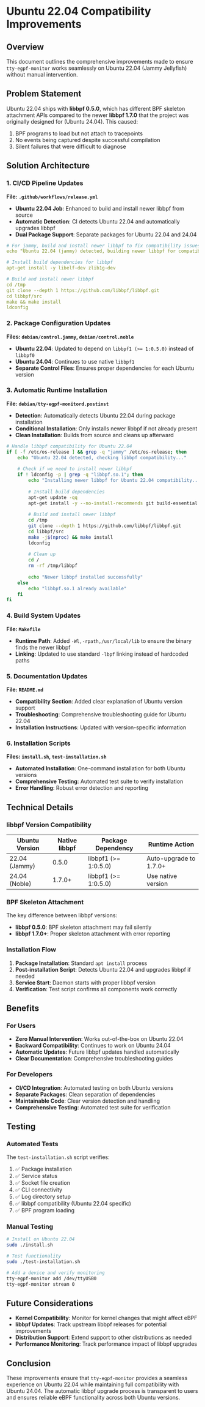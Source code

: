 # Ubuntu 22.04 Compatibility Improvements

## Overview

This document outlines the comprehensive improvements made to ensure `tty-egpf-monitor` works seamlessly on Ubuntu 22.04 (Jammy Jellyfish) without manual intervention.

## Problem Statement

Ubuntu 22.04 ships with **libbpf 0.5.0**, which has different BPF skeleton attachment APIs compared to the newer **libbpf 1.7.0** that the project was originally designed for (Ubuntu 24.04). This caused:

1. BPF programs to load but not attach to tracepoints
2. No events being captured despite successful compilation
3. Silent failures that were difficult to diagnose

## Solution Architecture

### 1. CI/CD Pipeline Updates

**File: `.github/workflows/release.yml`**

- **Ubuntu 22.04 Job**: Enhanced to build and install newer libbpf from source
- **Automatic Detection**: CI detects Ubuntu 22.04 and automatically upgrades libbpf
- **Dual Package Support**: Separate packages for Ubuntu 22.04 and 24.04

```yaml
# For jammy, build and install newer libbpf to fix compatibility issues
echo "Ubuntu 22.04 (jammy) detected, building newer libbpf for compatibility"

# Install build dependencies for libbpf
apt-get install -y libelf-dev zlib1g-dev

# Build and install newer libbpf
cd /tmp
git clone --depth 1 https://github.com/libbpf/libbpf.git
cd libbpf/src
make && make install
ldconfig
```

### 2. Package Configuration Updates

**Files: `debian/control.jammy`, `debian/control.noble`**

- **Ubuntu 22.04**: Updated to depend on `libbpf1 (>= 1:0.5.0)` instead of `libbpf0`
- **Ubuntu 24.04**: Continues to use native `libbpf1`
- **Separate Control Files**: Ensures proper dependencies for each Ubuntu version

### 3. Automatic Runtime Installation

**File: `debian/tty-egpf-monitord.postinst`**

- **Detection**: Automatically detects Ubuntu 22.04 during package installation
- **Conditional Installation**: Only installs newer libbpf if not already present
- **Clean Installation**: Builds from source and cleans up afterward

```bash
# Handle libbpf compatibility for Ubuntu 22.04
if [ -f /etc/os-release ] && grep -q "jammy" /etc/os-release; then
    echo "Ubuntu 22.04 detected, checking libbpf compatibility..."
    
    # Check if we need to install newer libbpf
    if ! ldconfig -p | grep -q "libbpf.so.1"; then
        echo "Installing newer libbpf for Ubuntu 22.04 compatibility..."
        
        # Install build dependencies
        apt-get update -qq
        apt-get install -y --no-install-recommends git build-essential libelf-dev zlib1g-dev
        
        # Build and install newer libbpf
        cd /tmp
        git clone --depth 1 https://github.com/libbpf/libbpf.git
        cd libbpf/src
        make -j$(nproc) && make install
        ldconfig
        
        # Clean up
        cd /
        rm -rf /tmp/libbpf
        
        echo "Newer libbpf installed successfully"
    else
        echo "libbpf.so.1 already available"
    fi
fi
```

### 4. Build System Updates

**File: `Makefile`**

- **Runtime Path**: Added `-Wl,-rpath,/usr/local/lib` to ensure the binary finds the newer libbpf
- **Linking**: Updated to use standard `-lbpf` linking instead of hardcoded paths

### 5. Documentation Updates

**File: `README.md`**

- **Compatibility Section**: Added clear explanation of Ubuntu version support
- **Troubleshooting**: Comprehensive troubleshooting guide for Ubuntu 22.04
- **Installation Instructions**: Updated with version-specific information

### 6. Installation Scripts

**Files: `install.sh`, `test-installation.sh`**

- **Automated Installation**: One-command installation for both Ubuntu versions
- **Comprehensive Testing**: Automated test suite to verify installation
- **Error Handling**: Robust error detection and reporting

## Technical Details

### libbpf Version Compatibility

| Ubuntu Version | Native libbpf | Package Dependency | Runtime Action |
|----------------|---------------|-------------------|----------------|
| 22.04 (Jammy)  | 0.5.0         | libbpf1 (>= 1:0.5.0) | Auto-upgrade to 1.7.0+ |
| 24.04 (Noble)  | 1.7.0+        | libbpf1 (>= 1:0.5.0) | Use native version |

### BPF Skeleton Attachment

The key difference between libbpf versions:

- **libbpf 0.5.0**: BPF skeleton attachment may fail silently
- **libbpf 1.7.0+**: Proper skeleton attachment with error reporting

### Installation Flow

1. **Package Installation**: Standard `apt install` process
2. **Post-installation Script**: Detects Ubuntu 22.04 and upgrades libbpf if needed
3. **Service Start**: Daemon starts with proper libbpf version
4. **Verification**: Test script confirms all components work correctly

## Benefits

### For Users

- **Zero Manual Intervention**: Works out-of-the-box on Ubuntu 22.04
- **Backward Compatibility**: Continues to work on Ubuntu 24.04
- **Automatic Updates**: Future libbpf updates handled automatically
- **Clear Documentation**: Comprehensive troubleshooting guides

### For Developers

- **CI/CD Integration**: Automated testing on both Ubuntu versions
- **Separate Packages**: Clean separation of dependencies
- **Maintainable Code**: Clear version detection and handling
- **Comprehensive Testing**: Automated test suite for verification

## Testing

### Automated Tests

The `test-installation.sh` script verifies:

1. ✅ Package installation
2. ✅ Service status
3. ✅ Socket file creation
4. ✅ CLI connectivity
5. ✅ Log directory setup
6. ✅ libbpf compatibility (Ubuntu 22.04 specific)
7. ✅ BPF program loading

### Manual Testing

```bash
# Install on Ubuntu 22.04
sudo ./install.sh

# Test functionality
sudo ./test-installation.sh

# Add a device and verify monitoring
tty-egpf-monitor add /dev/ttyUSB0
tty-egpf-monitor stream 0
```

## Future Considerations

- **Kernel Compatibility**: Monitor for kernel changes that might affect eBPF
- **libbpf Updates**: Track upstream libbpf releases for potential improvements
- **Distribution Support**: Extend support to other distributions as needed
- **Performance Monitoring**: Track performance impact of libbpf upgrades

## Conclusion

These improvements ensure that `tty-egpf-monitor` provides a seamless experience on Ubuntu 22.04 while maintaining full compatibility with Ubuntu 24.04. The automatic libbpf upgrade process is transparent to users and ensures reliable eBPF functionality across both Ubuntu versions.
